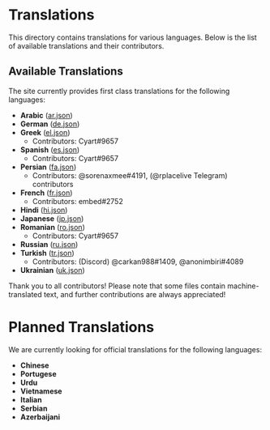 # Translations

This directory contains translations for various languages. Below is the list of available translations and their contributors. 

## Available Translations
The site currently provides first class translations for the following languages:
- **Arabic** ([ar.json](ar.json))
- **German** ([de.json](de.json))
- **Greek** ([el.json](el.json))
  - Contributors: Cyart#9657
- **Spanish** ([es.json](es.json))
  - Contributors: Cyart#9657
- **Persian** ([fa.json](fa.json))
  - Contributors: @sorenaxmee#4191, (@rplacelive Telegram) contributors
- **French** ([fr.json](fr.json))
  - Contributors: embed#2752
- **Hindi** ([hi.json](hi.json))
- **Japanese** ([jp.json](jp.json))
- **Romanian** ([ro.json](ro.json))
  - Contributors: Cyart#9657
- **Russian** ([ru.json](ru.json))
- **Turkish** ([tr.json](tr.json))
  - Contributors: (Discord) @carkan988#1409, @anonimbiri#4089
- **Ukrainian** ([uk.json](uk.json))

Thank you to all contributors! Please note that some files contain machine-translated text, and further contributions are always appreciated!

# Planned Translations
We are currently looking for official translations for the following languages:
- **Chinese**
- **Portugese**
- **Urdu**
- **Vietnamese**
- **Italian**
- **Serbian**
- **Azerbaijani**
